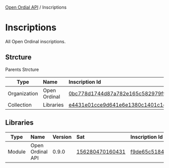 [Open Ordial API](../README.md) / Inscriptions

# Inscriptions
All Open Ordinal inscriptions.

## Strcture
Parents Strcture

| Type         | Name         | Inscription Id                                                                                                                                                            |
| ------------ | :----------- | :------------------------------------------------------------------------------------------------------------------------------------------------------------------------ |
| Organization | Open Ordinal | [0bc778d1744d87a782e165c582979f9c64e15a90cc8e77db25b16f4a740b41d4i0](https://ordinals.com/inscription/0bc778d1744d87a782e165c582979f9c64e15a90cc8e77db25b16f4a740b41d4i0) |
| Collection   | Libraries    | [e4431e01cce9d641e6e1380c1401c1cf0aeb242b5c5f5383aa17c813a7347df3i0](https://ordinals.com/inscription/e4431e01cce9d641e6e1380c1401c1cf0aeb242b5c5f5383aa17c813a7347df3i0) |

## Libraries

| Type   | Name             | Version | Sat                                                         | Inscription Id                                                                                                                                                            |
| ------ | :--------------- | :------ | :---------------------------------------------------------- | :------------------------------------------------------------------------------------------------------------------------------------------------------------------------ |
| Module | Open Ordinal API | 0.9.0   | [156280470160431](https://ordinals.com/sat/156280470160431) | [f9de65c51843738497a07cf3dab5fb13b83c4b135b577ea8c384535c33bae1bci0](https://ordinals.com/inscription/f9de65c51843738497a07cf3dab5fb13b83c4b135b577ea8c384535c33bae1bci0) |
